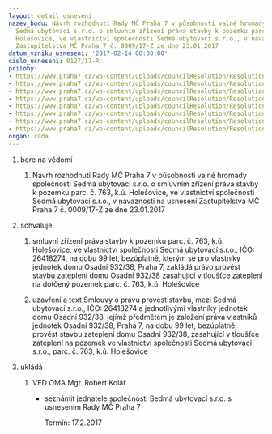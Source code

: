 ```yaml
---
layout: detail_usneseni
nazev_bodu: Návrh rozhodnutí Rady MČ Praha 7 v působnosti valné hromady společnosti
  Sedmá ubytovací s.r.o. o smluvním zřízení práva stavby k pozemku parc. č. 763, k.ú.
  Holešovice, ve vlastnictví společnosti Sedmá ubytovací s.r.o., v návaznosti na usnesení
  Zastupitelstva MČ Praha 7 č. 0009/17-Z ze dne 23.01.2017
datum_vzniku_usneseni: '2017-02-14 00:00:00'
cislo_usneseni: 0127/17-R
prilohy:
- https://www.praha7.cz/wp-content/uploads/councilResolution/Resolutions/29177/export/01_Osadni38Zatepl7Ur~166370.doc
- https://www.praha7.cz/wp-content/uploads/councilResolution/Resolutions/29177/export/02_Osadni38Zatepl~166369.pdf
- https://www.praha7.cz/wp-content/uploads/councilResolution/Resolutions/29177/export/03_Osadni38Zatepl~166368.pdf
- https://www.praha7.cz/wp-content/uploads/councilResolution/Resolutions/29177/export/04_Osadni38Zatepl7Ur~166367.docx
- https://www.praha7.cz/wp-content/uploads/councilResolution/Resolutions/29177/export/05_Osadni38Zatepl~166366.pdf
- https://www.praha7.cz/wp-content/uploads/councilResolution/Resolutions/29177/export/07_Osadni38Zatepl~166365.pdf
- https://www.praha7.cz/wp-content/uploads/councilResolution/Resolutions/29177/export/07_Osadni38Zatepl7Ur~166364.pdf
- https://www.praha7.cz/wp-content/uploads/councilResolution/Resolutions/29177/export/export~296755.pdf
organ: rada
---
```

<ol id="urzList" class="urzList_view"><li id="" class="urzClass1"><span name="1">bere na vědomí</span><ol id="" class="urzOlClass"><li style="text-align: left;" id="" class="urzClass2"><span><p>Návrh rozhodnutí Rady MČ Praha 7 v působnosti valné hromady společnosti Sedmá ubytovací s.r.o. o smluvním zřízení práva stavby k pozemku parc. č. 763, k.ú. Holešovice, ve vlastnictví společnosti Sedmá ubytovací s.r.o., v návaznosti na usnesení Zastupitelstva MČ Praha 7 č. 0009/17-Z ze dne 23.01.2017</p></span></li></ol></li><li id="" class="urzClass1"><span name="24">schvaluje</span><ol id="" class="urzOlClass"><li style="text-align: left;" id="" class="urzClass2"><span><p>smluvní zřízení práva stavby k pozemku parc. č. 763, k.ú. Holešovice, ve vlastnictví společnosti Sedmá ubytovací s.r.o.,&nbsp;IČO: 26418274, na dobu 99 let, bezúplatně, kterým se pro vlastníky jednotek domu Osadní 932/38, Praha 7, zakládá právo provést stavbu zateplení domu Osadní 932/38 zasahující v tloušťce zateplení na dotčený pozemek parc. č. 763, k.ú. Holešovice<br></p></span></li><li style="text-align: left;" id="" class="urzClass2"><span><p>uzavření a text Smlouvy o právu provést stavbu, mezi Sedmá ubytovací s.r.o.,&nbsp;IČO: 26418274 a jednotlivými vlastníky jednotek domu&nbsp;Osadní 932/38, jejímž předmětem je založení práva vlastníků jednotek Osadní 932/38, Praha 7, na dobu 99 let, bezúplatně, provést stavbu zateplení domu Osadní 932/38, zasahující v tloušťce zateplení na pozemek ve vlastnictví společnosti Sedmá ubytovací s.r.o., parc. č. 763, k.ú. Holešovice</p></span></li></ol></li><li class="urzClass1" id="urzUkoly"><span name="1">ukládá</span><ol class="urzOlClass"><li class="urzClass2"><span><p>VED OMA Mgr. Robert Kolář</p></span><ul class="urzUlClass"><li class="urzClass3"><span><p>seznámit jednatele společnosti Sedmá ubytovací s.r.o. s usnesením Rady MČ Praha 7</p></span><span class="urzUkolTermin">  Termín:&nbsp;17.2.2017</span></li></ul></li></ol></li></ol>